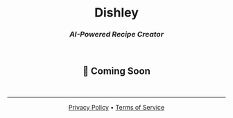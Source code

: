 <div align="center">

# **Dishley**
### *AI-Powered Recipe Creator*

<br>

## 🚀 Coming Soon

<br>

---

[Privacy Policy](https://yoursite.com/privacy) • [Terms of Service](https://yoursite.com/terms)

</div>
